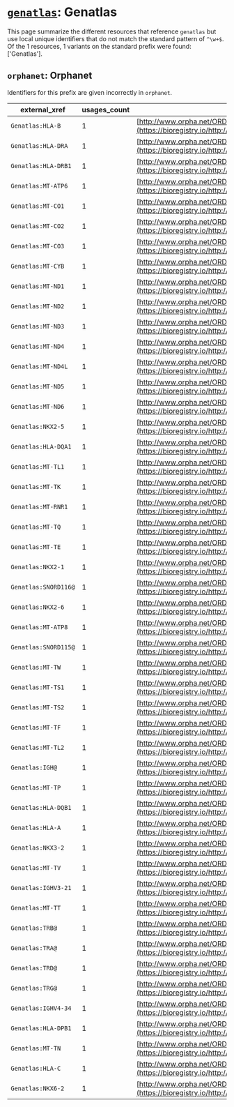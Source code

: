 # [`genatlas`](https://bioregistry.io/genatlas): Genatlas

This page summarize the different resources that reference `genatlas`
but use local unique identifiers that do not match the standard pattern of
`^\w+$`. Of the 1 resources,
1 variants on the standard prefix were found: ['Genatlas'].

## `orphanet`: Orphanet

Identifiers for this prefix are given incorrectly in `orphanet`.

| external_xref        |   usages_count | usages                                                                                                        |
|----------------------|----------------|---------------------------------------------------------------------------------------------------------------|
| `Genatlas:HLA-B`     |              1 | [http://www.orpha.net/ORDO/Orphanet:122422](https://bioregistry.io/http://www.orpha.net/ORDO/Orphanet:122422) |
| `Genatlas:HLA-DRA`   |              1 | [http://www.orpha.net/ORDO/Orphanet:122424](https://bioregistry.io/http://www.orpha.net/ORDO/Orphanet:122424) |
| `Genatlas:HLA-DRB1`  |              1 | [http://www.orpha.net/ORDO/Orphanet:122427](https://bioregistry.io/http://www.orpha.net/ORDO/Orphanet:122427) |
| `Genatlas:MT-ATP6`   |              1 | [http://www.orpha.net/ORDO/Orphanet:123508](https://bioregistry.io/http://www.orpha.net/ORDO/Orphanet:123508) |
| `Genatlas:MT-CO1`    |              1 | [http://www.orpha.net/ORDO/Orphanet:123512](https://bioregistry.io/http://www.orpha.net/ORDO/Orphanet:123512) |
| `Genatlas:MT-CO2`    |              1 | [http://www.orpha.net/ORDO/Orphanet:123516](https://bioregistry.io/http://www.orpha.net/ORDO/Orphanet:123516) |
| `Genatlas:MT-CO3`    |              1 | [http://www.orpha.net/ORDO/Orphanet:123520](https://bioregistry.io/http://www.orpha.net/ORDO/Orphanet:123520) |
| `Genatlas:MT-CYB`    |              1 | [http://www.orpha.net/ORDO/Orphanet:123524](https://bioregistry.io/http://www.orpha.net/ORDO/Orphanet:123524) |
| `Genatlas:MT-ND1`    |              1 | [http://www.orpha.net/ORDO/Orphanet:123537](https://bioregistry.io/http://www.orpha.net/ORDO/Orphanet:123537) |
| `Genatlas:MT-ND2`    |              1 | [http://www.orpha.net/ORDO/Orphanet:123542](https://bioregistry.io/http://www.orpha.net/ORDO/Orphanet:123542) |
| `Genatlas:MT-ND3`    |              1 | [http://www.orpha.net/ORDO/Orphanet:123547](https://bioregistry.io/http://www.orpha.net/ORDO/Orphanet:123547) |
| `Genatlas:MT-ND4`    |              1 | [http://www.orpha.net/ORDO/Orphanet:123552](https://bioregistry.io/http://www.orpha.net/ORDO/Orphanet:123552) |
| `Genatlas:MT-ND4L`   |              1 | [http://www.orpha.net/ORDO/Orphanet:123557](https://bioregistry.io/http://www.orpha.net/ORDO/Orphanet:123557) |
| `Genatlas:MT-ND5`    |              1 | [http://www.orpha.net/ORDO/Orphanet:123562](https://bioregistry.io/http://www.orpha.net/ORDO/Orphanet:123562) |
| `Genatlas:MT-ND6`    |              1 | [http://www.orpha.net/ORDO/Orphanet:123567](https://bioregistry.io/http://www.orpha.net/ORDO/Orphanet:123567) |
| `Genatlas:NKX2-5`    |              1 | [http://www.orpha.net/ORDO/Orphanet:123797](https://bioregistry.io/http://www.orpha.net/ORDO/Orphanet:123797) |
| `Genatlas:HLA-DQA1`  |              1 | [http://www.orpha.net/ORDO/Orphanet:138728](https://bioregistry.io/http://www.orpha.net/ORDO/Orphanet:138728) |
| `Genatlas:MT-TL1`    |              1 | [http://www.orpha.net/ORDO/Orphanet:138895](https://bioregistry.io/http://www.orpha.net/ORDO/Orphanet:138895) |
| `Genatlas:MT-TK`     |              1 | [http://www.orpha.net/ORDO/Orphanet:138900](https://bioregistry.io/http://www.orpha.net/ORDO/Orphanet:138900) |
| `Genatlas:MT-RNR1`   |              1 | [http://www.orpha.net/ORDO/Orphanet:138902](https://bioregistry.io/http://www.orpha.net/ORDO/Orphanet:138902) |
| `Genatlas:MT-TQ`     |              1 | [http://www.orpha.net/ORDO/Orphanet:138906](https://bioregistry.io/http://www.orpha.net/ORDO/Orphanet:138906) |
| `Genatlas:MT-TE`     |              1 | [http://www.orpha.net/ORDO/Orphanet:140514](https://bioregistry.io/http://www.orpha.net/ORDO/Orphanet:140514) |
| `Genatlas:NKX2-1`    |              1 | [http://www.orpha.net/ORDO/Orphanet:156077](https://bioregistry.io/http://www.orpha.net/ORDO/Orphanet:156077) |
| `Genatlas:SNORD116@` |              1 | [http://www.orpha.net/ORDO/Orphanet:159122](https://bioregistry.io/http://www.orpha.net/ORDO/Orphanet:159122) |
| `Genatlas:NKX2-6`    |              1 | [http://www.orpha.net/ORDO/Orphanet:159562](https://bioregistry.io/http://www.orpha.net/ORDO/Orphanet:159562) |
| `Genatlas:MT-ATP8`   |              1 | [http://www.orpha.net/ORDO/Orphanet:159773](https://bioregistry.io/http://www.orpha.net/ORDO/Orphanet:159773) |
| `Genatlas:SNORD115@` |              1 | [http://www.orpha.net/ORDO/Orphanet:159915](https://bioregistry.io/http://www.orpha.net/ORDO/Orphanet:159915) |
| `Genatlas:MT-TW`     |              1 | [http://www.orpha.net/ORDO/Orphanet:160307](https://bioregistry.io/http://www.orpha.net/ORDO/Orphanet:160307) |
| `Genatlas:MT-TS1`    |              1 | [http://www.orpha.net/ORDO/Orphanet:167901](https://bioregistry.io/http://www.orpha.net/ORDO/Orphanet:167901) |
| `Genatlas:MT-TS2`    |              1 | [http://www.orpha.net/ORDO/Orphanet:167905](https://bioregistry.io/http://www.orpha.net/ORDO/Orphanet:167905) |
| `Genatlas:MT-TF`     |              1 | [http://www.orpha.net/ORDO/Orphanet:167909](https://bioregistry.io/http://www.orpha.net/ORDO/Orphanet:167909) |
| `Genatlas:MT-TL2`    |              1 | [http://www.orpha.net/ORDO/Orphanet:183924](https://bioregistry.io/http://www.orpha.net/ORDO/Orphanet:183924) |
| `Genatlas:IGH@`      |              1 | [http://www.orpha.net/ORDO/Orphanet:201163](https://bioregistry.io/http://www.orpha.net/ORDO/Orphanet:201163) |
| `Genatlas:MT-TP`     |              1 | [http://www.orpha.net/ORDO/Orphanet:205934](https://bioregistry.io/http://www.orpha.net/ORDO/Orphanet:205934) |
| `Genatlas:HLA-DQB1`  |              1 | [http://www.orpha.net/ORDO/Orphanet:211008](https://bioregistry.io/http://www.orpha.net/ORDO/Orphanet:211008) |
| `Genatlas:HLA-A`     |              1 | [http://www.orpha.net/ORDO/Orphanet:218376](https://bioregistry.io/http://www.orpha.net/ORDO/Orphanet:218376) |
| `Genatlas:NKX3-2`    |              1 | [http://www.orpha.net/ORDO/Orphanet:232223](https://bioregistry.io/http://www.orpha.net/ORDO/Orphanet:232223) |
| `Genatlas:MT-TV`     |              1 | [http://www.orpha.net/ORDO/Orphanet:267449](https://bioregistry.io/http://www.orpha.net/ORDO/Orphanet:267449) |
| `Genatlas:IGHV3-21`  |              1 | [http://www.orpha.net/ORDO/Orphanet:269544](https://bioregistry.io/http://www.orpha.net/ORDO/Orphanet:269544) |
| `Genatlas:MT-TT`     |              1 | [http://www.orpha.net/ORDO/Orphanet:328936](https://bioregistry.io/http://www.orpha.net/ORDO/Orphanet:328936) |
| `Genatlas:TRB@`      |              1 | [http://www.orpha.net/ORDO/Orphanet:330810](https://bioregistry.io/http://www.orpha.net/ORDO/Orphanet:330810) |
| `Genatlas:TRA@`      |              1 | [http://www.orpha.net/ORDO/Orphanet:330881](https://bioregistry.io/http://www.orpha.net/ORDO/Orphanet:330881) |
| `Genatlas:TRD@`      |              1 | [http://www.orpha.net/ORDO/Orphanet:330897](https://bioregistry.io/http://www.orpha.net/ORDO/Orphanet:330897) |
| `Genatlas:TRG@`      |              1 | [http://www.orpha.net/ORDO/Orphanet:330902](https://bioregistry.io/http://www.orpha.net/ORDO/Orphanet:330902) |
| `Genatlas:IGHV4-34`  |              1 | [http://www.orpha.net/ORDO/Orphanet:356638](https://bioregistry.io/http://www.orpha.net/ORDO/Orphanet:356638) |
| `Genatlas:HLA-DPB1`  |              1 | [http://www.orpha.net/ORDO/Orphanet:362495](https://bioregistry.io/http://www.orpha.net/ORDO/Orphanet:362495) |
| `Genatlas:MT-TN`     |              1 | [http://www.orpha.net/ORDO/Orphanet:364766](https://bioregistry.io/http://www.orpha.net/ORDO/Orphanet:364766) |
| `Genatlas:HLA-C`     |              1 | [http://www.orpha.net/ORDO/Orphanet:413847](https://bioregistry.io/http://www.orpha.net/ORDO/Orphanet:413847) |
| `Genatlas:NKX6-2`    |              1 | [http://www.orpha.net/ORDO/Orphanet:507998](https://bioregistry.io/http://www.orpha.net/ORDO/Orphanet:507998) |

